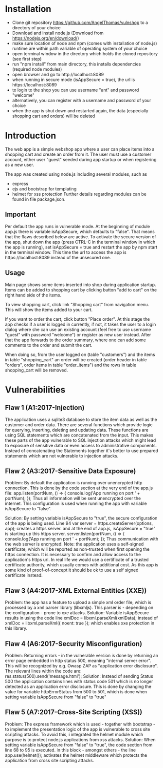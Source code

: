 Installation
============

- Clone git repository https://github.com/AngelThomas/vulnshop to a directory of your choice
- Download and install node.js (Download from https://nodejs.org/en/download/)
- make sure location of node and npm (comes with installation of node.js) runtime are within path variable of operating system of your choice
- open terminal window in the directory which holds the cloned repository (see first step)
- run "npm install" from main directory, this installs dependencies (required node modules)
- open browser and go to http://localhost:8089
- when running in secure mode (isAppSecure = true), the url is https://localhost:8089
- to login to the shop you can use username "ant" and password "welcome"
- alternatively, you can register with a username and password of your choice
- when the app is shut down and restarted again, the data (especially shopping cart and orders) will be deleted

Introduction
============
The web app is a simple webshop app where a user can place items into a shopping cart and create an 
order from it. The user must use a customer account, either user "guest" seeded during app startup
or when registering as a new user.

The app was created using node.js including several modules, such as
- express
- ejs and bootstrap for templating
- helmet for xss protection
Further details regarding modules can be found in file package.json.

Important
---------
Per default the app runs in vulnerable mode. At the beginning of module app.js there is variable
isAppSecure, which defaults to "false". That means that the flaws described below are active. 
To activate the secure version of the app, shut down the app (press CTRL-C in the terminal window 
in which  the app is running), set isAppSecure = true and restart the app by 
npm start
in the terminal window. This time the url to access the app is https://localhost:8089 instead of
the unsecured one.

Usage
-----
Main page shows some items inserted into shop during application startup.
Items can be added to shopping cart by clicking button "add to cart" on the right hand side of the items.

To view shopping cart, click link "Shopping cart" from navigation menu. This will show the items added to
your cart. 

If you want to order the cart, click button "Place order". At this stage the app checks if a user is logged
in currently, if not, it takes the user to a login dialog where she can use an existing account (feel free
to use username "guest" with password "welcome") or register as new user instead.
After that the app forwards to the order summary, where one can add some comments to the order and submit 
the cart. 

When doing so, from the user logged on (table "customers") and the items in table "shopping_cart" an order 
will be created (order header in table "orders", order items in table "order_items") and the rows in table
shopping_cart will be removed.

Vulnerabilities
===============


Flaw 1 (A1:2017-Injection)
-----------------
The application uses a sqlite3 database to store the item data as well as the customer and order data.
There are several functions which provide logic for querying, inserting, deleting and updating data.
These functions are using SQL statements which are concatenated from the input.
This makes these parts of the app vulnerable to SQL injection attacks which might lead to exposure of
sensitive data or even access to administrative components.
Instead of concatenating the Statements together it's better to use prepared statements which are not
vulnerable to injection attacks.

Flaw 2 (A3:2017-Sensitive Data Exposure)
-------------------------------
Problem:
By default the application is running over unencrypted http connection. This is done by the code section
at the very end of the app.js file:
app.listen(portNum, () => {
	console.log('App running on port ' + portNum);
});
Thus all information will be sent unencrypted over the internet. This configuration is used when running
the app with variable isAppSecure to "false".

Solution:
By setting variable isAppSecure to "true", the secure configuration of the app is being used. Line 94
var server = https.createServer(options, app); 
creates a https server.
and at the end of app.js, isAppSecure = "true" is starting up this https server.
server.listen(portNum, () => {
	console.log('App running on port ' + portNum);
});
Thus communication with the web server is encrypted. 
Note: the application uses a self-signed certificate, which will be reported as non-trusted when first
opening the https connection. It is necessary to confirm and allow access to the application's https url.
In real life we would use a certificate of a trusted certificate authority, which usually comes with 
additional cost. As this app is some kind of proof-of-concept it should be ok to use a self signed 
certificate instead.

Flaw 3 (A4:2017-XML External Entities (XXE))
--------------------------------------------
Problem:
the app has a feature to upload a simple xml order file, which is processed by a xml parser library (libxmljs).
This parser is - depending on the configuration - prone to xxe attacks.
Solution:
Variable isAppSecure results in using the code line
xmlDoc = libxml.parseXml(xmlData);
instead of
xmlDoc = libxml.parseXml({ noent: true });
which enables xxe protection in this library.

Flaw 4 (A6:2017-Security Misconfiguration)
------------------------------------------
Problem:
Returning errors - in the vulnerable version is done by returning an error page embedded in http status 500,
meaning "internal server error". This will be recognized by e.g. Owasp ZAP as "application error disclosure".
The relevant lines within the code are:
res.status(500).send('message.html');
Solution:
Instead of sending Status 500 the application contains lines with status code 501 which is no longer detected
as an application error disclosure.
This is done by changing the value for variable 
httpErrorStatus
from 500 to 501, which is done when setting variable isAppSecure from "false" to "true"

Flaw 5 (A7:2017-Cross-Site Scripting (XSS))
-------------------------------------------
Problem:
The express framework which is used - together with bootstrap - to implement the presentation logic of the app
is vulnerable to cross site scripting attacks.
To avoid this, i integrated the helmet module which purpose is to protect node.js applications from xss attacks.
Solution:
When setting variable isAppSecure from "false" to "true", the code section from line 68 to 95 is executed. In this
block - amongst others - the line
app.use(helmet());
activates the helmet middleware which protects the application from cross site scripting attacks.
